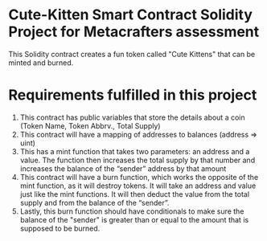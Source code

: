 # Cute-Kitten Smart Contract Solidity Project for Metacrafters assessment
This Solidity contract creates a fun token called "Cute Kittens" that can be minted and burned.

# Requirements fulfilled in this project
1. This contract has public variables that store the details about a coin (Token Name, Token Abbrv., Total Supply)
2. This contract will have a mapping of addresses to balances (address => uint)
3. This has a mint function that takes two parameters: an address and a value. The function then increases the total supply by that number and increases the balance of the “sender” address by that amount
4. This contract will have a burn function, which works the opposite of the mint function, as it will destroy tokens. It will take an address and value just like the mint functions. It will then deduct the value 
   from the total supply and from the balance of the “sender”.
5. Lastly, this burn function should have conditionals to make sure the balance of the "sender" is greater than or equal to the amount that is supposed to be burned.
